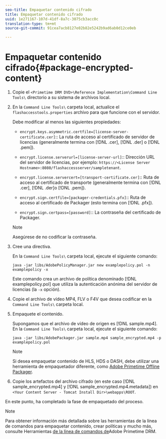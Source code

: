 ```yaml
---
seo-title: Empaquetar contenido cifrado
title: Empaquetar contenido cifrado
uuid: 1e271167-107d-41df-8a7c-3075cb3acc0c
translation-type: tm+mt
source-git-commit: 91cea7acb8127e02b82e5242b9ad6ab0d12ce0eb

---
```



# Empaquetar contenido cifrado{#package-encrypted-content}

1. Copie el `<Primetime DRM DVD>\Reference Implementation\Command Line Tools\` directorio a su sistema de archivos local.
1. En la `Command Line Tools\` carpeta local, actualice el `flashaccesstools.properties` archivo para que funcione con el servidor.

   Debe modificar al menos las siguientes propiedades:

   * `encrypt.keys.asymmetric.certfile=[license-server-certificate.cer]`:: La ruta de acceso al certificado de servidor de licencias (generalmente termina con [!DNL .cer], [!DNL .der] o [!DNL .pem]).

   * `encrypt.license.serverurl=[license-server-url]`:: Dirección URL del servidor de licencias, por ejemplo:    `https://<License Server Hostname>:8080/flashaccessserver/sampletenant`.

   * `encrypt.license.servercert=[transport-certificate.cer]`:: Ruta de acceso al certificado de transporte (generalmente termina con [!DNL .cer], [!DNL .der]o [!DNL .pem]).

   * `encrypt.sign.certfile=[packager-credentials.pfx]`:: Ruta de acceso al certificado de Packager (esto termina con [!DNL .pfx]).

   * `encrypt.sign.certpass=[password]`:: La contraseña del certificado de Packager.
   >[!NOTE]
   >
   >Asegúrese de no codificar la contraseña.

1. Cree una directiva.

   En la `Command Line Tools\` carpeta local, ejecute el siguiente comando:

   ```
   java -jar libs/AdobePolicyManager.jar new examplepolicy.pol -n examplepolicy -x
   ```

   Este comando crea un archivo de política denominado [!DNL examplepolicy.pol] que utiliza la autenticación anónima del servidor de licencias (la `-x` opción).
1. Copie el archivo de vídeo MP4, FLV o F4V que desea codificar en la `Command Line Tools\` carpeta local.
1. Empaquete el contenido.

   Supongamos que el archivo de vídeo de origen es [!DNL sample.mp4]. En la `Command Line Tools\` carpeta local, ejecute el siguiente comando:

   ```
   java -jar libs/AdobePackager.jar sample.mp4 sample_encrypted.mp4 -p examplepolicy.pol
   ```

   >[!NOTE]
   >
   >Si desea empaquetar contenido de HLS, HDS o DASH, debe utilizar una herramienta de empaquetador diferente, como [Adobe Primetime Offline Packager](https://helpx.adobe.com/content/dam/help/en/primetime/guides/offline_packager_getting_started.pdf).

1. Copie los artefactos del archivo cifrado (en este caso [!DNL sample_encrypted.mp4] y [!DNL sample_encrypted.mp4.metadata]) en `<Your Content Server - Tomcat Install Dir>\webapps\ROOT`.

En este punto, ha completado la fase de empaquetado del proceso.

>[!NOTE]
>
>Para obtener información más detallada sobre las herramientas de la línea de comandos para empaquetar contenido, crear políticas y mucho más, consulte Herramientas [de la línea de comandos de](../drm-reference-implementations/command-line-tools/command-line-tools-overview.md)Adobe Primetime DRM.
